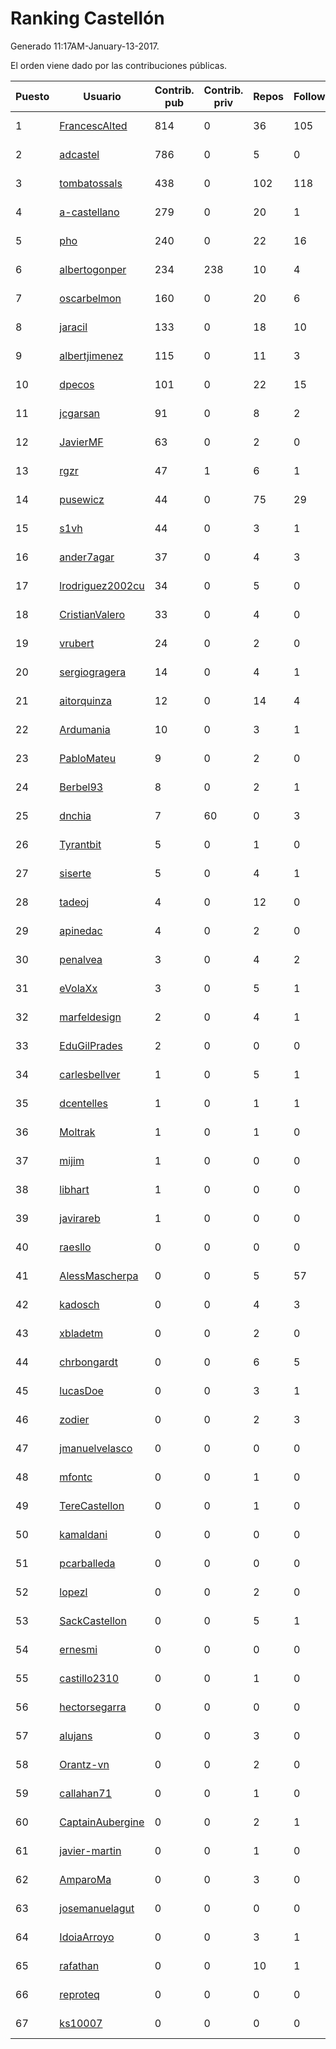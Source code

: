 # Ranking Castellón

Generado 11:17AM-January-13-2017.

El orden viene dado por las contribuciones públicas.

| Puesto   |  Usuario  | Contrib. pub | Contrib. priv |Repos| Followers | Desde |  Avatar  |
|----------|-----------|--------------|---------------|-----|-----------|-------|----------|
|1|[FrancescAlted](https://github.com/FrancescAlted)|814|0|36|105|2010-06-25|![FrancescAlted](https://avatars1.githubusercontent.com/u/314521)|
|2|[adcastel](https://github.com/adcastel)|786|0|5|0|2015-10-02|![adcastel](https://avatars1.githubusercontent.com/u/14941182)|
|3|[tombatossals](https://github.com/tombatossals)|438|0|102|118|2009-09-07|![tombatossals](https://avatars3.githubusercontent.com/u/124169)|
|4|[a-castellano](https://github.com/a-castellano)|279|0|20|1|2015-03-17|![a-castellano](https://avatars1.githubusercontent.com/u/11519707)|
|5|[pho](https://github.com/pho)|240|0|22|16|2009-05-25|![pho](https://avatars1.githubusercontent.com/u/88469)|
|6|[albertogonper](https://github.com/albertogonper)|234|238|10|4|2015-01-27|![albertogonper](https://avatars2.githubusercontent.com/u/10727467)|
|7|[oscarbelmon](https://github.com/oscarbelmon)|160|0|20|6|2013-04-05|![oscarbelmon](https://avatars1.githubusercontent.com/u/4066452)|
|8|[jaracil](https://github.com/jaracil)|133|0|18|10|2014-01-10|![jaracil](https://avatars1.githubusercontent.com/u/6370372)|
|9|[albertjimenez](https://github.com/albertjimenez)|115|0|11|3|2015-05-21|![albertjimenez](https://avatars2.githubusercontent.com/u/12547680)|
|10|[dpecos](https://github.com/dpecos)|101|0|22|15|2011-01-26|![dpecos](https://avatars1.githubusercontent.com/u/584298)|
|11|[jcgarsan](https://github.com/jcgarsan)|91|0|8|2|2013-09-26|![jcgarsan](https://avatars2.githubusercontent.com/u/5547857)|
|12|[JavierMF](https://github.com/JavierMF)|63|0|2|0|2013-01-17|![JavierMF](https://avatars1.githubusercontent.com/u/3293795)|
|13|[rgzr](https://github.com/rgzr)|47|1|6|1|2015-07-03|![rgzr](https://avatars0.githubusercontent.com/u/13169716)|
|14|[pusewicz](https://github.com/pusewicz)|44|0|75|29|2008-02-26|![pusewicz](https://avatars3.githubusercontent.com/u/940)|
|15|[s1vh](https://github.com/s1vh)|44|0|3|1|2014-10-09|![s1vh](https://avatars0.githubusercontent.com/u/9099118)|
|16|[ander7agar](https://github.com/ander7agar)|37|0|4|3|2014-03-06|![ander7agar](https://avatars3.githubusercontent.com/u/6875232)|
|17|[lrodriguez2002cu](https://github.com/lrodriguez2002cu)|34|0|5|0|2013-05-05|![lrodriguez2002cu](https://avatars3.githubusercontent.com/u/4347594)|
|18|[CristianValero](https://github.com/CristianValero)|33|0|4|0|2015-12-13|![CristianValero](https://avatars0.githubusercontent.com/u/16279923)|
|19|[vrubert](https://github.com/vrubert)|24|0|2|0|2013-02-18|![vrubert](https://avatars1.githubusercontent.com/u/3628879)|
|20|[sergiogragera](https://github.com/sergiogragera)|14|0|4|1|2011-02-12|![sergiogragera](https://avatars1.githubusercontent.com/u/614262)|
|21|[aitorquinza](https://github.com/aitorquinza)|12|0|14|4|2012-09-17|![aitorquinza](https://avatars2.githubusercontent.com/u/2361502)|
|22|[Ardumania](https://github.com/Ardumania)|10|0|3|1|2012-02-17|![Ardumania](https://avatars1.githubusercontent.com/u/1445949)|
|23|[PabloMateu](https://github.com/PabloMateu)|9|0|2|0|2016-01-31|![PabloMateu](https://avatars1.githubusercontent.com/u/16989551)|
|24|[Berbel93](https://github.com/Berbel93)|8|0|2|1|2016-03-02|![Berbel93](https://avatars3.githubusercontent.com/u/17596372)|
|25|[dnchia](https://github.com/dnchia)|7|60|0|3|2015-08-14|![dnchia](https://avatars3.githubusercontent.com/u/13800551)|
|26|[Tyrantbit](https://github.com/Tyrantbit)|5|0|1|0|2011-09-21|![Tyrantbit](https://avatars3.githubusercontent.com/u/1068529)|
|27|[siserte](https://github.com/siserte)|5|0|4|1|2014-02-05|![siserte](https://avatars3.githubusercontent.com/u/6595035)|
|28|[tadeoj](https://github.com/tadeoj)|4|0|12|0|2013-09-11|![tadeoj](https://avatars0.githubusercontent.com/u/5433570)|
|29|[apinedac](https://github.com/apinedac)|4|0|2|0|2016-04-05|![apinedac](https://avatars0.githubusercontent.com/u/18284797)|
|30|[penalvea](https://github.com/penalvea)|3|0|4|2|2013-04-09|![penalvea](https://avatars2.githubusercontent.com/u/4102114)|
|31|[eVolaXx](https://github.com/eVolaXx)|3|0|5|1|2014-03-02|![eVolaXx](https://avatars1.githubusercontent.com/u/6832181)|
|32|[marfeldesign](https://github.com/marfeldesign)|2|0|4|1|2013-10-01|![marfeldesign](https://avatars2.githubusercontent.com/u/5584924)|
|33|[EduGilPrades](https://github.com/EduGilPrades)|2|0|0|0|2016-09-22|![EduGilPrades](https://avatars3.githubusercontent.com/u/22370205)|
|34|[carlesbellver](https://github.com/carlesbellver)|1|0|5|1|2009-09-22|![carlesbellver](https://avatars2.githubusercontent.com/u/129889)|
|35|[dcentelles](https://github.com/dcentelles)|1|0|1|1|2013-07-15|![dcentelles](https://avatars3.githubusercontent.com/u/5012707)|
|36|[Moltrak](https://github.com/Moltrak)|1|0|1|0|2015-09-15|![Moltrak](https://avatars0.githubusercontent.com/u/14297313)|
|37|[mijim](https://github.com/mijim)|1|0|0|0|2016-02-01|![mijim](https://avatars0.githubusercontent.com/u/17006034)|
|38|[libhart](https://github.com/libhart)|1|0|0|0|2016-12-13|![libhart](https://avatars1.githubusercontent.com/u/24541381)|
|39|[javirareb](https://github.com/javirareb)|1|0|0|0|2016-02-23|![javirareb](https://avatars3.githubusercontent.com/u/17440402)|
|40|[raesllo](https://github.com/raesllo)|0|0|0|0|2013-03-11|![raesllo](https://avatars2.githubusercontent.com/u/3831201)|
|41|[AlessMascherpa](https://github.com/AlessMascherpa)|0|0|5|57|2011-04-03|![AlessMascherpa](https://avatars3.githubusercontent.com/u/706750)|
|42|[kadosch](https://github.com/kadosch)|0|0|4|3|2011-12-31|![kadosch](https://avatars0.githubusercontent.com/u/1296520)|
|43|[xbladetm](https://github.com/xbladetm)|0|0|2|0|2013-02-20|![xbladetm](https://avatars0.githubusercontent.com/u/3649895)|
|44|[chrbongardt](https://github.com/chrbongardt)|0|0|6|5|2012-11-19|![chrbongardt](https://avatars2.githubusercontent.com/u/2834466)|
|45|[lucasDoe](https://github.com/lucasDoe)|0|0|3|1|2011-03-04|![lucasDoe](https://avatars3.githubusercontent.com/u/651637)|
|46|[zodier](https://github.com/zodier)|0|0|2|3|2010-11-13|![zodier](https://avatars1.githubusercontent.com/u/480371)|
|47|[jmanuelvelasco](https://github.com/jmanuelvelasco)|0|0|0|0|2012-04-10|![jmanuelvelasco](https://avatars1.githubusercontent.com/u/1630079)|
|48|[mfontc](https://github.com/mfontc)|0|0|1|0|2013-04-29|![mfontc](https://avatars0.githubusercontent.com/u/4294014)|
|49|[TereCastellon](https://github.com/TereCastellon)|0|0|1|0|2013-08-27|![TereCastellon](https://avatars3.githubusercontent.com/u/5319662)|
|50|[kamaldani](https://github.com/kamaldani)|0|0|0|0|2013-05-15|![kamaldani](https://avatars3.githubusercontent.com/u/4435780)|
|51|[pcarballeda](https://github.com/pcarballeda)|0|0|0|0|2013-06-10|![pcarballeda](https://avatars2.githubusercontent.com/u/4659020)|
|52|[lopezl](https://github.com/lopezl)|0|0|2|0|2013-07-19|![lopezl](https://avatars2.githubusercontent.com/u/5045032)|
|53|[SackCastellon](https://github.com/SackCastellon)|0|0|5|1|2013-08-28|![SackCastellon](https://avatars2.githubusercontent.com/u/5330355)|
|54|[ernesmi](https://github.com/ernesmi)|0|0|0|0|2013-10-26|![ernesmi](https://avatars2.githubusercontent.com/u/5781415)|
|55|[castillo2310](https://github.com/castillo2310)|0|0|1|0|2013-10-28|![castillo2310](https://avatars1.githubusercontent.com/u/5794177)|
|56|[hectorsegarra](https://github.com/hectorsegarra)|0|0|0|0|2013-10-28|![hectorsegarra](https://avatars0.githubusercontent.com/u/5792392)|
|57|[alujans](https://github.com/alujans)|0|0|3|0|2014-02-14|![alujans](https://avatars3.githubusercontent.com/u/6684262)|
|58|[Orantz-vn](https://github.com/Orantz-vn)|0|0|2|0|2013-04-15|![Orantz-vn](https://avatars0.githubusercontent.com/u/4157960)|
|59|[callahan71](https://github.com/callahan71)|0|0|1|0|2014-03-02|![callahan71](https://avatars1.githubusercontent.com/u/6832154)|
|60|[CaptainAubergine](https://github.com/CaptainAubergine)|0|0|2|1|2014-03-31|![CaptainAubergine](https://avatars3.githubusercontent.com/u/7114094)|
|61|[javier-martin](https://github.com/javier-martin)|0|0|1|0|2014-04-16|![javier-martin](https://avatars3.githubusercontent.com/u/7317118)|
|62|[AmparoMa](https://github.com/AmparoMa)|0|0|3|0|2014-08-31|![AmparoMa](https://avatars0.githubusercontent.com/u/8608395)|
|63|[josemanuelagut](https://github.com/josemanuelagut)|0|0|0|0|2015-04-20|![josemanuelagut](https://avatars0.githubusercontent.com/u/12037039)|
|64|[IdoiaArroyo](https://github.com/IdoiaArroyo)|0|0|3|1|2015-04-23|![IdoiaArroyo](https://avatars0.githubusercontent.com/u/12081580)|
|65|[rafathan](https://github.com/rafathan)|0|0|10|1|2015-09-30|![rafathan](https://avatars3.githubusercontent.com/u/14906135)|
|66|[reproteq](https://github.com/reproteq)|0|0|0|0|2015-11-29|![reproteq](https://avatars3.githubusercontent.com/u/16064306)|
|67|[ks10007](https://github.com/ks10007)|0|0|0|0|2015-11-29|![ks10007](https://avatars0.githubusercontent.com/u/16067420)|
